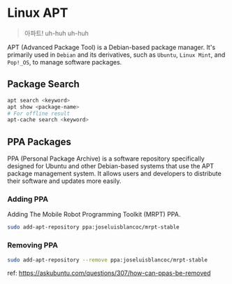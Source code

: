# Linux APT

> 아파트! uh-huh uh-huh

APT (Advanced Package Tool) is a Debian-based package manager.
It's primarily used in `Debian` and its derivatives, such as
`Ubuntu`, `Linux Mint`, and `Pop!_OS`, to manage software packages.

## Package Search

```bash
apt search <keyword>
apt show <package-name>
# For offline result
apt-cache search <keyword>
```

## PPA Packages

PPA (Personal Package Archive) is a software repository specifically designed for
Ubuntu and other Debian-based systems that use the APT package management system.
It allows users and developers to distribute their software and updates more easily.

### Adding PPA

Adding The Mobile Robot Programming Toolkit (MRPT) PPA.

```bash
sudo add-apt-repository ppa:joseluisblancoc/mrpt-stable
```

### Removing PPA

```bash
sudo add-apt-repository --remove ppa:joseluisblancoc/mrpt-stable
```

ref: https://askubuntu.com/questions/307/how-can-ppas-be-removed
